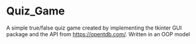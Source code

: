# Quiz_Game
A simple true/false quiz game created by implementing the tkinter GUI package and the API from https://opentdb.com/. Written in an OOP model
